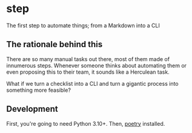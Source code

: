 # step
The first step to automate things; from a Markdown into a CLI

## The rationale behind this

There are so many manual tasks out there, most of them made of innumerous steps.
Whenever someone thinks about automating them or even proposing this to their team,
it sounds like a Herculean task.

What if we turn a checklist into a CLI and turn a gigantic process into something
more feasible?

## Development

First, you're going to need Python 3.10+. Then, [poetry]() installed.
